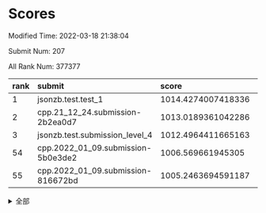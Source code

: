 # Scores

Modified Time: 2022-03-18 21:38:04

Submit Num: 207

All Rank Num: 377377

| rank |               submit               |       score        |       sigma        | pk_num |
| :--- | :--------------------------------- | :----------------- | :----------------- | :----- |
| 1    | jsonzb.test.test_1                 | 1014.4274007418336 | 0.8271379309550866 | 7294   |
| 2    | cpp.21_12_24.submission-2b2ea0d7   | 1013.0189361042286 | 0.8097117414733059 | 7294   |
| 3    | jsonzb.test.submission_level_4     | 1012.4964411665163 | 0.7905836875850683 | 7294   |
| 54   | cpp.2022_01_09.submission-5b0e3de2 | 1006.569661945305  | 0.7283196907867544 | 7289   |
| 55   | cpp.2022_01_09.submission-816672bd | 1005.2463694591187 | 0.7263261709468587 | 7290   |


<details>
<summary>全部</summary>

| rank |                 submit                 |       score        |       sigma        | pk_num |
| :--- | :------------------------------------- | :----------------- | :----------------- | :----- |
| 1    | jsonzb.test.test_1                     | 1014.4274007418336 | 0.8271379309550866 | 7294   |
| 2    | cpp.21_12_24.submission-2b2ea0d7       | 1013.0189361042286 | 0.8097117414733059 | 7294   |
| 3    | jsonzb.test.submission_level_4         | 1012.4964411665163 | 0.7905836875850683 | 7294   |
| 4    | gobigger.level_3.submission_level_3_36 | 1011.5661505652357 | 0.7717893998268788 | 7295   |
| 5    | gobigger.level_3.submission_level_3_25 | 1011.3236696917181 | 0.7890692200222467 | 7292   |
| 6    | gobigger.level_3.submission_level_3_7  | 1011.007273363257  | 0.7641512859749124 | 7290   |
| 7    | gobigger.level_3.submission_level_3_47 | 1010.9719958365461 | 0.7680723299859461 | 7291   |
| 8    | gobigger.level_3.submission_level_3_38 | 1010.9181097882717 | 0.7647236906382555 | 7287   |
| 9    | gobigger.level_3.submission_level_3_24 | 1010.8507780173436 | 0.7386668051320741 | 7296   |
| 10   | gobigger.level_3.submission_level_3_14 | 1010.8391587786125 | 0.7745130274135841 | 7293   |
| 11   | gobigger.level_3.submission_level_3_33 | 1010.8171735858037 | 0.75222514484903   | 7294   |
| 12   | gobigger.level_3.submission_level_3_6  | 1010.7709354638182 | 0.769339245831434  | 7293   |
| 13   | gobigger.level_3.submission_level_3_45 | 1010.6633465262101 | 0.7749769285652711 | 7293   |
| 14   | gobigger.level_3.submission_level_3_40 | 1010.6118597569093 | 0.771658643426051  | 7292   |
| 15   | gobigger.level_3.submission_level_3_11 | 1010.6036254043994 | 0.759377736295574  | 7292   |
| 16   | gobigger.level_3.submission_level_3_16 | 1010.5750312999347 | 0.7666749423405045 | 7299   |
| 17   | gobigger.level_3.submission_level_3_18 | 1010.5567088757698 | 0.7395474928178423 | 7290   |
| 18   | gobigger.level_3.submission_level_3_44 | 1010.5431544006963 | 0.7826301450840495 | 7290   |
| 19   | gobigger.level_3.submission_level_3_28 | 1010.494550818696  | 0.7674551997743314 | 7293   |
| 20   | gobigger.level_3.submission_level_3_10 | 1010.4212976437447 | 0.7744809409310531 | 7300   |
| 21   | gobigger.level_3.submission_level_3_32 | 1010.3469743532638 | 0.768955072529751  | 7293   |
| 22   | gobigger.level_3.submission_level_3_46 | 1010.3217655744386 | 0.7573477600142433 | 7292   |
| 23   | gobigger.level_3.submission_level_3_35 | 1010.292109379078  | 0.7422555642039786 | 7299   |
| 24   | gobigger.level_3.submission_level_3_42 | 1010.2743408084201 | 0.7487447613470273 | 7295   |
| 25   | gobigger.level_3.submission_level_3_22 | 1010.2657012011489 | 0.7412350200310007 | 7285   |
| 26   | gobigger.level_3.submission_level_3_43 | 1010.249490166235  | 0.7763450550020841 | 7290   |
| 27   | gobigger.level_3.submission_level_3_37 | 1010.2038360779311 | 0.7548252234082768 | 7290   |
| 28   | gobigger.level_3.submission_level_3_21 | 1010.1452678219042 | 0.7616508687015418 | 7299   |
| 29   | gobigger.level_3.submission_level_3_2  | 1010.0151004685055 | 0.7598064899363551 | 7295   |
| 30   | gobigger.level_3.submission_level_3_5  | 1009.9822624628165 | 0.7323695447294521 | 7289   |
| 31   | gobigger.level_3.submission_level_3_3  | 1009.9586114785703 | 0.7510372227439136 | 7292   |
| 32   | gobigger.level_3.submission_level_3_9  | 1009.8982516158273 | 0.7727499185278333 | 7283   |
| 33   | gobigger.level_3.submission_level_3_17 | 1009.8607075405166 | 0.7525877034328976 | 7291   |
| 34   | gobigger.level_3.submission_level_3_49 | 1009.8595225493885 | 0.7493838537627359 | 7293   |
| 35   | gobigger.level_3.submission_level_3_0  | 1009.7115014554265 | 0.7258274734782748 | 7297   |
| 36   | gobigger.level_3.submission_level_3_12 | 1009.5821327798712 | 0.7623271061021721 | 7294   |
| 37   | gobigger.level_3.submission_level_3_20 | 1009.5724901059498 | 0.7574405210703429 | 7293   |
| 38   | gobigger.level_3.submission_level_3_23 | 1009.5620031749189 | 0.7587549768317341 | 7292   |
| 39   | gobigger.level_3.submission_level_3_27 | 1009.5294071701773 | 0.7421921323898575 | 7292   |
| 40   | gobigger.level_3.submission_level_3_34 | 1009.5230982096111 | 0.7639779794754442 | 7296   |
| 41   | gobigger.level_3.submission_level_3_1  | 1009.5139125971763 | 0.7731366081504705 | 7289   |
| 42   | gobigger.level_3.submission_level_3_39 | 1009.5105558697015 | 0.764362034342836  | 7293   |
| 43   | gobigger.level_3.submission_level_3_19 | 1009.459527365913  | 0.7440033875955638 | 7285   |
| 44   | gobigger.level_3.submission_level_3_29 | 1009.3488903002285 | 0.7572512976841158 | 7295   |
| 45   | gobigger.level_3.submission_level_3_4  | 1009.2808449154755 | 0.7735583716356339 | 7292   |
| 46   | gobigger.level_3.submission_level_3_30 | 1009.2664122105762 | 0.7463730542599547 | 7291   |
| 47   | gobigger.level_3.submission_level_3_13 | 1009.2436086054372 | 0.7672315430357322 | 7293   |
| 48   | gobigger.level_3.submission_level_3_8  | 1009.1561526323246 | 0.7434416915884685 | 7296   |
| 49   | gobigger.level_3.submission_level_3_15 | 1009.063228138699  | 0.7447072975447484 | 7289   |
| 50   | gobigger.level_3.submission_level_3_31 | 1009.0159354148809 | 0.7381196795595698 | 7291   |
| 51   | gobigger.level_3.submission_level_3_41 | 1008.9621738848481 | 0.7379842607055934 | 7294   |
| 52   | gobigger.level_3.submission_level_3_26 | 1008.8374042343986 | 0.755066156007015  | 7288   |
| 53   | gobigger.level_3.submission_level_3_48 | 1008.3795237353797 | 0.7493431102335557 | 7292   |
| 54   | cpp.2022_01_09.submission-5b0e3de2     | 1006.569661945305  | 0.7283196907867544 | 7289   |
| 55   | cpp.2022_01_09.submission-816672bd     | 1005.2463694591187 | 0.7263261709468587 | 7290   |
| 56   | gobigger.level_1.submission_level_1_48 | 1004.9897449635819 | 0.7191778110274843 | 7282   |
| 57   | gobigger.level_1.submission_level_1_37 | 1004.5573186774965 | 0.7276600586627961 | 7290   |
| 58   | gobigger.level_1.submission_level_1_49 | 1004.5378806792634 | 0.7168855454260561 | 7291   |
| 59   | gobigger.level_1.submission_level_1_32 | 1004.2199180397758 | 0.727913912309768  | 7296   |
| 60   | gobigger.level_1.submission_level_1_36 | 1004.2002428896685 | 0.7200083108757112 | 7293   |
| 61   | gobigger.level_1.submission_level_1_43 | 1004.1765438269051 | 0.7197247970615851 | 7292   |
| 62   | gobigger.level_1.submission_level_1_35 | 1004.1379987102425 | 0.71691061096288   | 7292   |
| 63   | gobigger.level_1.submission_level_1_30 | 1004.1271632041088 | 0.719015784260655  | 7290   |
| 64   | gobigger.level_1.submission_level_1_2  | 1004.0577058398802 | 0.7228094218332178 | 7294   |
| 65   | gobigger.level_1.submission_level_1_45 | 1003.9617322767482 | 0.7320960487237579 | 7297   |
| 66   | gobigger.level_1.submission_level_1_20 | 1003.9338836296422 | 0.734171269089043  | 7290   |
| 67   | gobigger.level_1.submission_level_1_28 | 1003.8989334196896 | 0.7381746917645295 | 7295   |
| 68   | gobigger.level_1.submission_level_1_0  | 1003.8695015685752 | 0.7187644731190642 | 7290   |
| 69   | gobigger.level_1.submission_level_1_27 | 1003.8418599529335 | 0.7218439542592427 | 7294   |
| 70   | gobigger.level_1.submission_level_1_8  | 1003.7963850528374 | 0.718116616266847  | 7288   |
| 71   | gobigger.level_1.submission_level_1_25 | 1003.7610799435303 | 0.7318688052511104 | 7291   |
| 72   | gobigger.level_1.submission_level_1_11 | 1003.6877005137596 | 0.7330506739904824 | 7291   |
| 73   | gobigger.level_1.submission_level_1_16 | 1003.6509081746055 | 0.7288936120687193 | 7295   |
| 74   | gobigger.level_1.submission_level_1_34 | 1003.5204859765757 | 0.7108220771537498 | 7286   |
| 75   | gobigger.level_1.submission_level_1_21 | 1003.5175858061244 | 0.715707456110369  | 7295   |
| 76   | gobigger.level_1.submission_level_1_9  | 1003.4776846519092 | 0.7159380210147577 | 7295   |
| 77   | gobigger.level_1.submission_level_1_26 | 1003.477464111561  | 0.7180125204789753 | 7292   |
| 78   | gobigger.level_1.submission_level_1_10 | 1003.4756151759987 | 0.7260291165533775 | 7295   |
| 79   | gobigger.level_1.submission_level_1_7  | 1003.4678927836444 | 0.7117776460905636 | 7293   |
| 80   | gobigger.level_1.submission_level_1_18 | 1003.4400148056471 | 0.7245493832660459 | 7289   |
| 81   | gobigger.level_1.submission_level_1_23 | 1003.4274326553144 | 0.7258594959869589 | 7295   |
| 82   | gobigger.level_1.submission_level_1_40 | 1003.4225063732229 | 0.7138581373476424 | 7285   |
| 83   | gobigger.level_1.submission_level_1_46 | 1003.414548795877  | 0.7205522428584739 | 7292   |
| 84   | gobigger.level_1.submission_level_1_19 | 1003.4073680292674 | 0.7223183770067964 | 7291   |
| 85   | gobigger.level_1.submission_level_1_24 | 1003.2781766080741 | 0.7150246296932747 | 7295   |
| 86   | gobigger.level_1.submission_level_1_44 | 1003.2718007437999 | 0.7281689172465466 | 7294   |
| 87   | gobigger.level_1.submission_level_1_22 | 1003.2055215706328 | 0.719010639245975  | 7294   |
| 88   | gobigger.level_1.submission_level_1_33 | 1003.1221047402745 | 0.7203581053125444 | 7291   |
| 89   | gobigger.level_1.submission_level_1_42 | 1003.114182621425  | 0.7137739309123096 | 7287   |
| 90   | gobigger.level_1.submission_level_1_39 | 1003.0973605679588 | 0.7129843080018607 | 7287   |
| 91   | gobigger.level_1.submission_level_1_12 | 1003.074872662037  | 0.7084307190268945 | 7294   |
| 92   | gobigger.level_1.submission_level_1_5  | 1003.0089845437276 | 0.7275123957349573 | 7289   |
| 93   | gobigger.level_1.submission_level_1_38 | 1002.9119070340214 | 0.7166294430956119 | 7290   |
| 94   | gobigger.level_1.submission_level_1_6  | 1002.9040433751245 | 0.7109289966400782 | 7291   |
| 95   | gobigger.level_1.submission_level_1_13 | 1002.8662342266136 | 0.7178481781822204 | 7293   |
| 96   | gobigger.level_1.submission_level_1_15 | 1002.8234489365528 | 0.7166350240630053 | 7289   |
| 97   | gobigger.level_1.submission_level_1_1  | 1002.763086514538  | 0.7105459057915062 | 7288   |
| 98   | gobigger.level_1.submission_level_1_47 | 1002.7407455602502 | 0.7139628312190782 | 7291   |
| 99   | gobigger.level_1.submission_level_1_41 | 1002.5828137219825 | 0.7232373283778272 | 7297   |
| 100  | gobigger.level_1.submission_level_1_3  | 1002.5677181381403 | 0.717210225323222  | 7289   |
| 101  | gobigger.level_1.submission_level_1_17 | 1002.5549820733905 | 0.7197252903336486 | 7289   |
| 102  | gobigger.level_1.submission_level_1_14 | 1002.4021610556209 | 0.7105055692857487 | 7296   |
| 103  | gobigger.level_1.submission_level_1_31 | 1002.2878295508125 | 0.7121444680818818 | 7290   |
| 104  | gobigger.level_1.submission_level_1_29 | 1001.9752952547101 | 0.7147360137270523 | 7287   |
| 105  | gobigger.level_1.submission_level_1_4  | 1001.8443779351027 | 0.7130754163264968 | 7297   |
| 106  | gobigger.random.submission_random_11   | 997.2776714799945  | 0.7125985696339312 | 7294   |
| 107  | gobigger.random.submission_random_42   | 997.256216867209   | 0.7020237618741    | 7291   |
| 108  | gobigger.random.submission_random_18   | 997.2208013749092  | 0.7018358863785165 | 7292   |
| 109  | gobigger.random.submission_random_30   | 997.053524595245   | 0.7086220222677574 | 7293   |
| 110  | gobigger.random.submission_random_7    | 996.9299980647698  | 0.7067006342518013 | 7289   |
| 111  | gobigger.random.submission_random_44   | 996.7184723669757  | 0.7088185313890027 | 7293   |
| 112  | gobigger.random.submission_random_45   | 996.6182548984499  | 0.708895851689114  | 7293   |
| 113  | gobigger.random.submission_random_31   | 996.5811971111816  | 0.7116175785043035 | 7295   |
| 114  | gobigger.random.submission_random_17   | 996.5760689740595  | 0.7057482686088736 | 7289   |
| 115  | gobigger.random.submission_random_49   | 996.522281199081   | 0.7173468116831392 | 7290   |
| 116  | gobigger.random.submission_random_12   | 996.4847405331891  | 0.705710018196918  | 7289   |
| 117  | gobigger.random.submission_random_36   | 996.3990869590999  | 0.7071862806184006 | 7292   |
| 118  | gobigger.random.submission_random_9    | 996.3816680700628  | 0.7050400191992582 | 7295   |
| 119  | gobigger.random.submission_random_48   | 996.2733808500277  | 0.7085180872628418 | 7291   |
| 120  | gobigger.random.submission_random_6    | 996.2611808339386  | 0.7161797041180203 | 7292   |
| 121  | gobigger.random.submission_random_0    | 996.2017109810281  | 0.7073132220909866 | 7285   |
| 122  | gobigger.random.submission_random_25   | 996.1358231664171  | 0.7237287248313903 | 7294   |
| 123  | gobigger.random.submission_random_38   | 996.0600154545743  | 0.7160796455330714 | 7294   |
| 124  | gobigger.random.submission_random_27   | 996.0466527581964  | 0.7174174026138195 | 7293   |
| 125  | gobigger.random.submission_random_33   | 996.01168911349    | 0.719981155006319  | 7291   |
| 126  | gobigger.random.submission_random_14   | 995.9940746958887  | 0.7174927652590366 | 7294   |
| 127  | gobigger.random.submission_random_15   | 995.9465542716601  | 0.7129605112576755 | 7294   |
| 128  | gobigger.random.submission_random_39   | 995.9302205236785  | 0.6980755672581881 | 7293   |
| 129  | gobigger.random.submission_random_34   | 995.8728594994091  | 0.7236749167972578 | 7289   |
| 130  | gobigger.random.submission_random_26   | 995.8606475898415  | 0.7117049027182245 | 7290   |
| 131  | gobigger.random.submission_random_2    | 995.8426674544284  | 0.7174958090951333 | 7296   |
| 132  | gobigger.random.submission_random_23   | 995.8390750725157  | 0.7066922117638778 | 7293   |
| 133  | gobigger.random.submission_random_5    | 995.8142257242686  | 0.7013744497068989 | 7296   |
| 134  | gobigger.random.submission_random_28   | 995.7594760098231  | 0.7033269639091159 | 7292   |
| 135  | gobigger.random.submission_random_8    | 995.7288188597206  | 0.711858270902294  | 7292   |
| 136  | gobigger.random.submission_random_35   | 995.6282362717883  | 0.7241588426012239 | 7295   |
| 137  | gobigger.random.submission_random_4    | 995.6129995407623  | 0.7131414694088325 | 7291   |
| 138  | gobigger.random.submission_random_16   | 995.570114292156   | 0.7140367867687643 | 7288   |
| 139  | gobigger.random.submission_random_47   | 995.5327942367967  | 0.7121132835028771 | 7290   |
| 140  | gobigger.random.submission_random_10   | 995.4625205710347  | 0.7160724274907946 | 7290   |
| 141  | gobigger.random.submission_random_3    | 995.4593671227069  | 0.7075221351588825 | 7294   |
| 142  | gobigger.random.submission_random_41   | 995.4580024905156  | 0.6955454708244296 | 7293   |
| 143  | gobigger.random.submission_random_29   | 995.4552889683956  | 0.7074011243162692 | 7295   |
| 144  | gobigger.random.submission_random_37   | 995.4262324799396  | 0.7106127023522473 | 7296   |
| 145  | gobigger.random.submission_random_40   | 995.3942566358951  | 0.7052159859271139 | 7291   |
| 146  | gobigger.random.submission_random_1    | 995.3770277463183  | 0.7157208154393332 | 7290   |
| 147  | gobigger.random.submission_random_46   | 995.3509527805297  | 0.7181947275345557 | 7296   |
| 148  | gobigger.random.submission_random_24   | 995.3089750024398  | 0.7136768618863742 | 7288   |
| 149  | gobigger.random.submission_random_22   | 995.2801339796672  | 0.7123267780617771 | 7296   |
| 150  | gobigger.random.submission_random_20   | 995.228215284654   | 0.7074741228903298 | 7290   |
| 151  | gobigger.random.submission_random_13   | 995.1114527009588  | 0.7063936400546581 | 7294   |
| 152  | gobigger.random.submission_random_32   | 995.0838001600619  | 0.7249326531108184 | 7295   |
| 153  | gobigger.random.submission_random_21   | 995.0202477138041  | 0.7111925144183201 | 7295   |
| 154  | gobigger.random.submission_random_43   | 994.7648114409105  | 0.7029152867567522 | 7290   |
| 155  | gobigger.random.submission_random_19   | 994.7166027994368  | 0.7322846271671937 | 7291   |
| 156  | gobigger.level_2.submission_level_2_43 | 994.6231686400537  | 0.7375867840695871 | 7295   |
| 157  | gobigger.level_2.submission_level_2_14 | 993.3955738362145  | 0.7354438049851898 | 7291   |
| 158  | gobigger.level_2.submission_level_2_46 | 993.0455292449315  | 0.7352094764481621 | 7293   |
| 159  | gobigger.level_2.submission_level_2_42 | 992.9935685182534  | 0.7410982504651609 | 7293   |
| 160  | gobigger.level_2.submission_level_2_37 | 992.8799702045856  | 0.7520178684363141 | 7293   |
| 161  | gobigger.level_2.submission_level_2_45 | 992.8297517168238  | 0.7383448684655914 | 7291   |
| 162  | gobigger.level_2.submission_level_2_13 | 992.7296119869113  | 0.7448837385031986 | 7291   |
| 163  | gobigger.level_2.submission_level_2_22 | 992.6917564761796  | 0.7373999387297322 | 7295   |
| 164  | gobigger.level_2.submission_level_2_16 | 992.6760605377527  | 0.7494997750421324 | 7293   |
| 165  | gobigger.level_2.submission_level_2_47 | 992.6502672909822  | 0.7394587810193743 | 7293   |
| 166  | gobigger.level_2.submission_level_2_36 | 992.6178098438007  | 0.7465442036083656 | 7295   |
| 167  | gobigger.level_2.submission_level_2_39 | 992.5788375411645  | 0.7425225083370324 | 7293   |
| 168  | gobigger.level_2.submission_level_2_49 | 992.4577558082733  | 0.734990774695699  | 7292   |
| 169  | gobigger.level_2.submission_level_2_38 | 992.4541629386599  | 0.7478674292773999 | 7293   |
| 170  | gobigger.level_2.submission_level_2_1  | 992.4303306845007  | 0.7330269905848684 | 7296   |
| 171  | gobigger.level_2.submission_level_2_9  | 992.4065317041103  | 0.7447198582640129 | 7295   |
| 172  | gobigger.level_2.submission_level_2_17 | 992.387749872308   | 0.7457631985033044 | 7294   |
| 173  | gobigger.level_2.submission_level_2_15 | 992.3319781552646  | 0.7642554207946993 | 7295   |
| 174  | gobigger.level_2.submission_level_2_25 | 992.2907336786792  | 0.7380292103596738 | 7294   |
| 175  | gobigger.level_2.submission_level_2_0  | 992.2754045708131  | 0.7457854961933703 | 7296   |
| 176  | gobigger.level_2.submission_level_2_6  | 992.1348431637248  | 0.7355812282158914 | 7293   |
| 177  | gobigger.level_2.submission_level_2_48 | 992.1257055194834  | 0.7650234567017173 | 7293   |
| 178  | gobigger.level_2.submission_level_2_26 | 992.1144455243972  | 0.7515653490975748 | 7291   |
| 179  | gobigger.level_2.submission_level_2_18 | 992.0470074549279  | 0.755145893510801  | 7290   |
| 180  | gobigger.level_2.submission_level_2_11 | 992.0326166394274  | 0.7386813666060162 | 7294   |
| 181  | gobigger.level_2.submission_level_2_29 | 992.0049242149884  | 0.7321828709666579 | 7294   |
| 182  | gobigger.level_2.submission_level_2_30 | 991.9588596942606  | 0.74883749257245   | 7295   |
| 183  | gobigger.level_2.submission_level_2_7  | 991.9541261687339  | 0.7388359856607074 | 7292   |
| 184  | gobigger.level_2.submission_level_2_44 | 991.9318354226285  | 0.7580907169679362 | 7289   |
| 185  | gobigger.level_2.submission_level_2_33 | 991.7623888762333  | 0.744310602665879  | 7298   |
| 186  | gobigger.level_2.submission_level_2_28 | 991.6698662564089  | 0.754965589087125  | 7291   |
| 187  | gobigger.level_2.submission_level_2_32 | 991.64424590719    | 0.7463469138056664 | 7290   |
| 188  | gobigger.level_2.submission_level_2_27 | 991.6072465301723  | 0.7365263938196305 | 7293   |
| 189  | gobigger.level_2.submission_level_2_41 | 991.6063277687958  | 0.7409693757286332 | 7292   |
| 190  | gobigger.level_2.submission_level_2_19 | 991.5295857897968  | 0.7564135706971293 | 7293   |
| 191  | gobigger.level_2.submission_level_2_10 | 991.4151538277519  | 0.7558093072008021 | 7289   |
| 192  | gobigger.level_2.submission_level_2_31 | 991.2928097054299  | 0.7421211158547362 | 7297   |
| 193  | gobigger.level_2.submission_level_2_3  | 991.2867935068514  | 0.7404234011619922 | 7293   |
| 194  | gobigger.level_2.submission_level_2_2  | 991.2800546570968  | 0.7420730015699958 | 7298   |
| 195  | gobigger.level_2.submission_level_2_34 | 991.2002339480783  | 0.7467608057405747 | 7294   |
| 196  | gobigger.level_2.submission_level_2_12 | 991.1509038390745  | 0.7749668475967167 | 7299   |
| 197  | gobigger.level_2.submission_level_2_35 | 991.0849884630683  | 0.7491254738137441 | 7291   |
| 198  | gobigger.level_2.submission_level_2_20 | 991.042903517942   | 0.7482668844436035 | 7292   |
| 199  | gobigger.level_2.submission_level_2_5  | 991.0329260794329  | 0.7454075976937868 | 7297   |
| 200  | gobigger.level_2.submission_level_2_21 | 990.9707740226905  | 0.7543424696766219 | 7290   |
| 201  | gobigger.level_2.submission_level_2_24 | 990.9300666971243  | 0.7591337950596223 | 7289   |
| 202  | gobigger.level_2.submission_level_2_23 | 990.7629897814887  | 0.7537572811477908 | 7291   |
| 203  | gobigger.level_2.submission_level_2_40 | 990.6258256806201  | 0.7797278650819741 | 7296   |
| 204  | gobigger.level_2.submission_level_2_8  | 990.6168820404844  | 0.7632179748741726 | 7295   |
| 205  | gobigger.level_2.submission_level_2_4  | 990.5884568226546  | 0.7462499995096259 | 7292   |
| 206  | gobigger.none.submission_none_0        | 975.9905318939639  | 1.4084071156253541 | 7289   |
| 207  | gobigger.none.submission_none_1        | 974.9705761711165  | 1.5060756682280705 | 7292   |

</details>